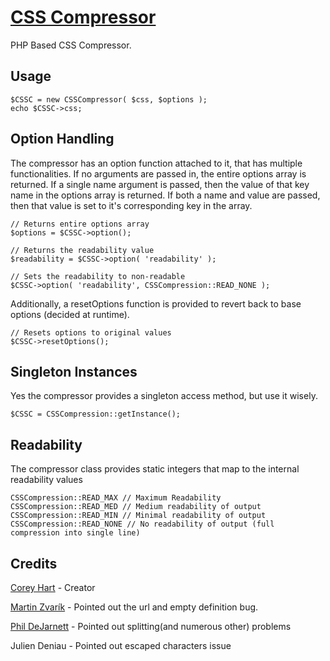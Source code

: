 [CSS Compressor](http://www.codenothing.com/css-compressor/)
========================

PHP Based CSS Compressor.


Usage
-----

	$CSSC = new CSSCompressor( $css, $options );
	echo $CSSC->css;


Option Handling
---------------

The compressor has an option function attached to it, that has multiple functionalities. If no arguments are passed in,
the entire options array is returned. If a single name argument is passed, then the value of that key name in the options
array is returned. If both a name and value are passed, then that value is set to it's corresponding key in the array.

	// Returns entire options array
	$options = $CSSC->option();

	// Returns the readability value
	$readability = $CSSC->option( 'readability' );

	// Sets the readability to non-readable
	$CSSC->option( 'readability', CSSCompression::READ_NONE );


Additionally, a resetOptions function is provided to revert back to base options (decided at runtime).

	// Resets options to original values
	$CSSC->resetOptions();


Singleton Instances
-------------------

Yes the compressor provides a singleton access method, but use it wisely.

	$CSSC = CSSCompression::getInstance();


Readability
-----------

The compressor class provides static integers that map to the internal readability values

	CSSCompression::READ_MAX // Maximum Readability
	CSSCompression::READ_MED // Medium readability of output
	CSSCompression::READ_MIN // Minimal readability of output
	CSSCompression::READ_NONE // No readability of output (full compression into single line)


Credits
--------
[Corey Hart](http://www.codenothing.com) - Creator

[Martin Zvarík](http://www.teplaky.net/) - Pointed out the url and empty definition bug.

[Phil DeJarnett](http://www.overzealous.com/) - Pointed out splitting(and numerous other) problems

Julien Deniau - Pointed out escaped characters issue

